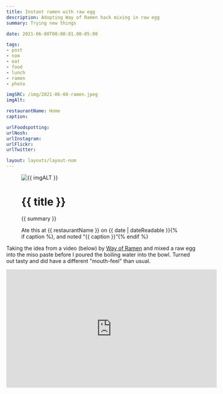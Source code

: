 ```yaml
---
title: Instant ramen with raw egg
description: Adopting Way of Ramen hack mixing in raw egg
summary: Trying new things

date: 2021-06-08T00:00:01.00-05:00

tags:
- post
- nom
- eat
- food
- lunch
- ramen
- photo

imgSRC: /img/2021-06-08-ramen.jpeg
imgAlt: 

restaurantName: Home
caption: 

urlFoodspotting: 
urlNosh: 
urlInstagram: 
urlFlickr:
urlTwitter: 

layout: layouts/layout-nom
---
```

<figure class="nom">
	<img class="u-photo img-border" src="{{ imgSRC }}" alt="{{ imgALT }}">
	<figcaption>
		<h1 class="title p-name">{{ title }}</h1>
		<p class="summary">{{ summary }}</p>
		<p>Ate this at {{ restaurantName }} on <time class="dt-published" datetime="{{ date | dateIso }}">{{ date | dateReadable }}</time>{% if caption %}, and noted <q class="caption">{{ caption }}</q>{% endif %}
	</figcaption>
</figure>

Taking the idea from a video (below) by [Way of Ramen](https://wayoframen.com "official site") and mixed a raw egg into the miso paste before I poured the boiling water into the bowl. Turned out tasty and did have a different "mouth-feel" than usual.

<div class="yt-container"><iframe width="560" height="315" src="https://www.youtube.com/embed/FC9dfmp0vks" title="YouTube video player" frameborder="0" allow="accelerometer; autoplay; clipboard-write; encrypted-media; gyroscope; picture-in-picture" allowfullscreen></iframe></div>